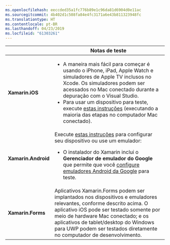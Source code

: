 ```yaml
---
ms.openlocfilehash: eeccded35a1fc776b89e1c96da81d6904d0e11ac
ms.sourcegitcommit: 4b402d1c508fa84e4fc3171a6e43b811323948fc
ms.translationtype: HT
ms.contentlocale: pt-BR
ms.lasthandoff: 04/23/2019
ms.locfileid: "61303261"
---
```

||Notas de teste|
|---|---|
|**Xamarin.iOS**|<ul><li>A maneira mais fácil para começar é usando o iPhone, iPad, Apple Watch e simuladores de Apple TV inclusos no Xcode. Os simuladores podem ser acessados no Mac conectado durante a depuração com o Visual Studio.</li> <li>Para usar um dispositivo para teste, execute <a href="~/ios/get-started/installation/device-provisioning/index.md">estas instruções</a> (executando a maioria das etapas no computador Mac conectado).</li></ul>|
|**Xamarin.Android**|Execute <a href="~/android/get-started/installation/set-up-device-for-development.md">estas instruções</a> para configurar seu dispositivo ou use um emulador: <ul><li>O instalador do Xamarin inclui o <b>Gerenciador de emulador do Google</b> que permite que você <a href="~/android/deploy-test/debugging/android-sdk-emulator/index.md">configure emuladores Android da Google</a> para teste.</li></ul>|
|**Xamarin.Forms**|Aplicativos Xamarin.Forms podem ser implantados nos dispositivos e emuladores relevantes, conforme descrito acima. O aplicativo iOS pode ser testado somente por meio de hardware Mac conectado; e os aplicativos de tablet/desktop do Windows para UWP podem ser testados diretamente no computador de desenvolvimento.|
